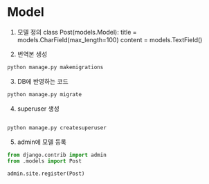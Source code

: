 # Model
1. 모델 정의
class Post(models.Model):
    title = models.CharField(max_length=100)
    content = models.TextField()


2. 번역본 생성
```bash
python manage.py makemigrations
```

3. DB에 반영하는 코드
```bash
python manage.py migrate
```

4. superuser 생성
```bash

python manage.py createsuperuser

```

5. admin에 모델 등록
```python
from django.contrib import admin
from .models import Post

admin.site.register(Post)
```